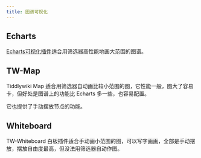 ```yaml
---
title: 图谱可视化
---
```


## Echarts

[Echarts可视化插件](#Echarts%E5%8F%AF%E8%A7%86%E5%8C%96%E6%8F%92%E4%BB%B6)适合用筛选器高性能地画大范围的图谱。

## TW-Map

Tiddlywiki Map 适合用筛选器自动画比较小范围的图，它性能一般，图大了容易卡，但好处是图谱上的功能比 Echarts 多一些，也容易配置。

它也提供了手动摆放节点的功能。

## Whiteboard

TW-Whiteboard 白板插件适合手动画小范围的图，可以写字画画，全部是手动摆放，摆放自由度最高，但没法用筛选器自动作图。